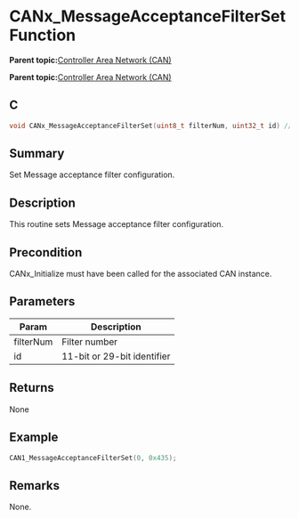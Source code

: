 # CANx\_MessageAcceptanceFilterSet Function

**Parent topic:**[Controller Area Network \(CAN\)](GUID-87A954BC-99B5-448D-BC6D-4C2250A9B58E.md)

**Parent topic:**[Controller Area Network \(CAN\)](GUID-9E2CB6D3-5052-4DCE-9DD7-68CC12674833.md)

## C

```c
void CANx_MessageAcceptanceFilterSet(uint8_t filterNum, uint32_t id) // x - Instance of the CAN peripheral
```

## Summary

Set Message acceptance filter configuration.

## Description

This routine sets Message acceptance filter configuration.

## Precondition

CANx\_Initialize must have been called for the associated CAN instance.

## Parameters

|Param|Description|
|-----|-----------|
|filterNum|Filter number|
|id|11-bit or 29-bit identifier|

## Returns

None

## Example

```c
CAN1_MessageAcceptanceFilterSet(0, 0x435);
```

## Remarks

None.


